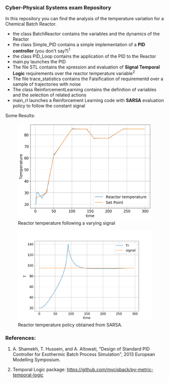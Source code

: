 ### Cyber-Physical Systems exam Repository


In this repository you can find the analysis of the temperature variation for a Chemical Batch Reactor.

* the class BatchReactor contains the variables and the dynamics of the Reactor
* the class Simple_PID contains a simple implementation of a **PID controller** (you don't say?)<sup>1</sup>
* the class PID_Loop contains the application of the PID to the Reactor
* main.py launches the PID
* The file STL contains the xpression and evaluation of **Signal Temporal Logic** requirements over the reactor temperature variable<sup>2</sup>
* The file trace_statistics contains the Falsification of requirementd over a sample of trajectories with noise
* The class ReinforcementLearning contains the definition of variables and the selection of related actions
* main_rl launches a Reinforcement Learning code with **SARSA** evaluation policy to follow the constant signal

Some Results:

<figure>
  <img src="Images/reactor_temperature.png" width=500px>
  <figcaption>
      Reactor temperature following a varying signal
  </figcaption>
</figure>

<figure>
  <img src="Images/rl_output.png" width=500px>
  <figcaption>
      Reactor temperature policy obtained from SARSA.
  </figcaption>
</figure>

### References:

1) A. Shamekh, T. Hussein, and A. Altowati, "Design of Standard PID Controller for Exothermic Batch Process Simulation", 2013 European Modelling Symposium.

2) Temporal Logic package: https://github.com/mvcisback/py-metric-temporal-logic

